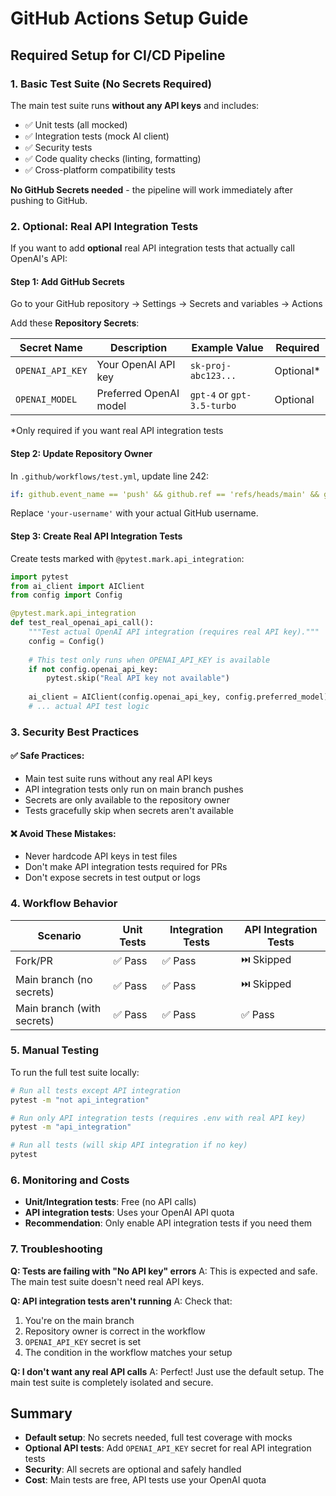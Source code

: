 # GitHub Actions Setup Guide

## Required Setup for CI/CD Pipeline

### 1. Basic Test Suite (No Secrets Required)

The main test suite runs **without any API keys** and includes:
- ✅ Unit tests (all mocked)
- ✅ Integration tests (mock AI client)
- ✅ Security tests
- ✅ Code quality checks (linting, formatting)
- ✅ Cross-platform compatibility tests

**No GitHub Secrets needed** - the pipeline will work immediately after pushing to GitHub.

### 2. Optional: Real API Integration Tests

If you want to add **optional** real API integration tests that actually call OpenAI's API:

#### Step 1: Add GitHub Secrets

Go to your GitHub repository → Settings → Secrets and variables → Actions

Add these **Repository Secrets**:

| Secret Name | Description | Example Value | Required |
|-------------|-------------|---------------|----------|
| `OPENAI_API_KEY` | Your OpenAI API key | `sk-proj-abc123...` | Optional* |
| `OPENAI_MODEL` | Preferred OpenAI model | `gpt-4` or `gpt-3.5-turbo` | Optional |

*Only required if you want real API integration tests

#### Step 2: Update Repository Owner

In `.github/workflows/test.yml`, update line 242:

```yaml
if: github.event_name == 'push' && github.ref == 'refs/heads/main' && github.repository_owner == 'your-username'
```

Replace `'your-username'` with your actual GitHub username.

#### Step 3: Create Real API Integration Tests

Create tests marked with `@pytest.mark.api_integration`:

```python
import pytest
from ai_client import AIClient
from config import Config

@pytest.mark.api_integration
def test_real_openai_api_call():
    """Test actual OpenAI API integration (requires real API key)."""
    config = Config()
    
    # This test only runs when OPENAI_API_KEY is available
    if not config.openai_api_key:
        pytest.skip("Real API key not available")
    
    ai_client = AIClient(config.openai_api_key, config.preferred_model)
    # ... actual API test logic
```

### 3. Security Best Practices

#### ✅ Safe Practices:
- Main test suite runs without any real API keys
- API integration tests only run on main branch pushes
- Secrets are only available to the repository owner
- Tests gracefully skip when secrets aren't available

#### ❌ Avoid These Mistakes:
- Never hardcode API keys in test files
- Don't make API integration tests required for PRs
- Don't expose secrets in test output or logs

### 4. Workflow Behavior

| Scenario | Unit Tests | Integration Tests | API Integration Tests |
|----------|------------|-------------------|----------------------|
| Fork/PR | ✅ Pass | ✅ Pass | ⏭️ Skipped |
| Main branch (no secrets) | ✅ Pass | ✅ Pass | ⏭️ Skipped |
| Main branch (with secrets) | ✅ Pass | ✅ Pass | ✅ Pass |

### 5. Manual Testing

To run the full test suite locally:

```bash
# Run all tests except API integration
pytest -m "not api_integration"

# Run only API integration tests (requires .env with real API key)
pytest -m "api_integration"

# Run all tests (will skip API integration if no key)
pytest
```

### 6. Monitoring and Costs

- **Unit/Integration tests**: Free (no API calls)
- **API integration tests**: Uses your OpenAI API quota
- **Recommendation**: Only enable API integration tests if you need them

### 7. Troubleshooting

**Q: Tests are failing with "No API key" errors**
A: This is expected and safe. The main test suite doesn't need real API keys.

**Q: API integration tests aren't running**
A: Check that:
1. You're on the main branch
2. Repository owner is correct in the workflow
3. `OPENAI_API_KEY` secret is set
4. The condition in the workflow matches your setup

**Q: I don't want any real API calls**
A: Perfect! Just use the default setup. The main test suite is completely isolated and secure.

## Summary

- **Default setup**: No secrets needed, full test coverage with mocks
- **Optional API tests**: Add `OPENAI_API_KEY` secret for real API integration tests
- **Security**: All secrets are optional and safely handled
- **Cost**: Main tests are free, API tests use your OpenAI quota
